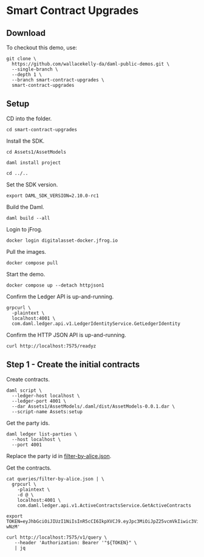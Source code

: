 # Smart Contract Upgrades

## Download

To checkout this demo, use:

```
git clone \
  https://github.com/wallacekelly-da/daml-public-demos.git \
  --single-branch \
  --depth 1 \
  --branch smart-contract-upgrades \
  smart-contract-upgrades
```

## Setup

CD into the folder.

```
cd smart-contract-upgrades
```

Install the SDK.

```
cd Assets1/AssetModels

daml install project

cd ../..
```

Set the SDK version.

```
export DAML_SDK_VERSION=2.10.0-rc1
```

Build the Daml.

```
daml build --all
```

Login to jFrog.

```
docker login digitalasset-docker.jfrog.io
```

Pull the images.

```
docker compose pull
```

Start the demo.

```
docker compose up --detach httpjson1
```

Confirm the Ledger API is up-and-running.

```
grpcurl \
  -plaintext \
  localhost:4001 \
  com.daml.ledger.api.v1.LedgerIdentityService.GetLedgerIdentity
```

Confirm the HTTP JSON API is up-and-running.

```
curl http://localhost:7575/readyz
```

## Step 1 - Create the initial contracts

Create contracts.

```
daml script \
  --ledger-host localhost \
  --ledger-port 4001 \
  --dar Assets1/AssetModels/.daml/dist/AssetModels-0.0.1.dar \
  --script-name Assets:setup
```

Get the party ids.

```
daml ledger list-parties \
  --host localhost \
  --port 4001
```

Replace the party id in [filter-by-alice.json](./queries/filter-by-alice.json).

Get the contracts.

```
cat queries/filter-by-alice.json | \
  grpcurl \
    -plaintext \
    -d @ \
    localhost:4001 \
    com.daml.ledger.api.v1.ActiveContractsService.GetActiveContracts
```

```
export TOKEN=eyJhbGciOiJIUzI1NiIsInR5cCI6IkpXVCJ9.eyJpc3MiOiJpZ25vcmVkIiwic3ViIjoiYWxpY2UiLCJhdWQiOiJodHRwczovL2RhbWwuY29tL2p3dC9hdWQvcGFydGljaXBhbnQvcGFydGljaXBhbnQxIn0.l9xKl0HZEaWx59dtfot3Uvf3v2ApW7xXOtYmW8-wNzM'

curl http://localhost:7575/v1/query \
   --header 'Authorization: Bearer '"${TOKEN}" \
   | jq
```
